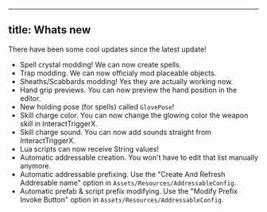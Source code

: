 
---
title: Whats new
---

There have been some cool updates since the latest update!

* Spell crystal modding! We can now create spells.
* Trap modding. We can now officialy mod placeable objects.
* Sheaths/Scabbards modding! Yes they are actually working now.
* Hand grip previews. You can now preview the hand position in the editor.
* New holding pose (for spells) called `GlovePose`!
* Skill charge color. You can now change the glowing color the weapon skill in InteractTriggerX.
* Skill charge sound. You can now add sounds straight from InteractTriggerX.
* Lua scripts can now receive String values!
* Automatic addressable creation. You won't have to edit that list manually anymore.
* Automatic addressable prefixing. Use the "Create And Refresh Addresable name" option in `Assets/Resources/AddressableConfig`.
* Automatic prefab & script prefix modifying. Use the "Modify Prefix Invoke Button" option in `Assets/Resources/AddressableConfig`.
